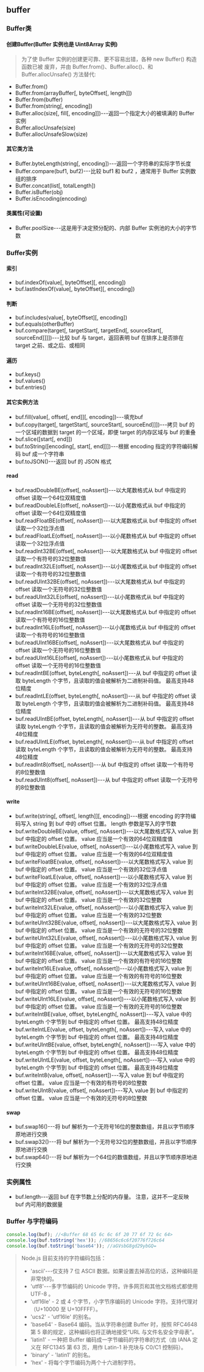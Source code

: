 ## buffer

### Buffer类
#### 创建Buffer(Buffer 实例也是 Uint8Array 实例)
> 为了使 Buffer 实例的创建更可靠、更不容易出错，各种 new Buffer() 构造函数已被 废弃，并由 Buffer.from()、Buffer.alloc()、和 Buffer.allocUnsafe() 方法替代:
- Buffer.from()
- Buffer.from(arrayBuffer[, byteOffset[, length]])
- Buffer.from(buffer)
- Buffer.from(string[, encoding])
- Buffer.alloc(size[, fill[, encoding]])---返回一个指定大小的被填满的 Buffer 实例
- Buffer.allocUnsafe(size)
- Buffer.allocUnsafeSlow(size)

#### 其它类方法
- Buffer.byteLength(string[, encoding])---返回一个字符串的实际字节长度
- Buffer.compare(buf1, buf2)---比较 buf1 和 buf2 ，通常用于 Buffer 实例数组的排序
- Buffer.concat(list[, totalLength])
- Buffer.isBuffer(obj)
- Buffer.isEncoding(encoding)
#### 类属性(可设置)
- Buffer.poolSize---这是用于决定预分配的、内部 Buffer 实例池的大小的字节数

### Buffer实例
#### 索引
- buf.indexOf(value[, byteOffset][, encoding])
- buf.lastIndexOf(value[, byteOffset][, encoding])
#### 判断
- buf.includes(value[, byteOffset][, encoding])
- buf.equals(otherBuffer)
- buf.compare(target[, targetStart[, targetEnd[, sourceStart[, sourceEnd]]]])---比较 buf 与 target，返回表明 buf 在排序上是否排在 target 之前、或之后、或相同
#### 遍历
- buf.keys()
- buf.values()
- buf.entries()
#### 其它实例方法
- buf.fill(value[, offset[, end]][, encoding])---填充buf
- buf.copy(target[, targetStart[, sourceStart[, sourceEnd]]])---拷贝 buf 的一个区域的数据到 target 的一个区域，即便 target 的内存区域与 buf 的重叠
- buf.slice([start[, end]])
- buf.toString([encoding[, start[, end]]])---根据 encoding 指定的字符编码解码 buf 成一个字符串
- buf.toJSON()---返回 buf 的 JSON 格式
#### read
- buf.readDoubleBE(offset[, noAssert])---以大尾数格式从 buf 中指定的 offset 读取一个64位双精度值
- buf.readDoubleLE(offset[, noAssert])---以小尾数格式从 buf 中指定的 offset 读取一个64位双精度值
- buf.readFloatBE(offset[, noAssert])---以大尾数格式从 buf 中指定的 offset 读取一个32位浮点值
- buf.readFloatLE(offset[, noAssert])---以小尾数格式从 buf 中指定的 offset 读取一个32位浮点值
- buf.readInt32BE(offset[, noAssert])---以大尾数格式从 buf 中指定的 offset 读取一个有符号的32位整数值
- buf.readInt32LE(offset[, noAssert])---以小尾数格式从 buf 中指定的 offset 读取一个有符号的32位整数值
- buf.readUInt32BE(offset[, noAssert])---以大尾数格式从 buf 中指定的 offset 读取一个无符号的32位整数值
- buf.readUInt32LE(offset[, noAssert])---以小尾数格式从 buf 中指定的 offset 读取一个无符号的32位整数值
- buf.readInt16BE(offset[, noAssert])---以大尾数格式从 buf 中指定的 offset 读取一个有符号的16位整数值
- buf.readInt16LE(offset[, noAssert])---以小尾数格式从 buf 中指定的 offset 读取一个有符号的16位整数值
- buf.readUInt16BE(offset[, noAssert])---以大尾数格式从 buf 中指定的 offset 读取一个无符号的16位整数值
- buf.readUInt16LE(offset[, noAssert])---以小尾数格式从 buf 中指定的 offset 读取一个无符号的16位整数值
- buf.readIntBE(offset, byteLength[, noAssert])---从 buf 中指定的 offset 读取 byteLength 个字节，且读取的值会被解析为二进制补码值。 最高支持48位精度
- buf.readIntLE(offset, byteLength[, noAssert])---从 buf 中指定的 offset 读取 byteLength 个字节，且读取的值会被解析为二进制补码值。 最高支持48位精度
- buf.readUIntBE(offset, byteLength[, noAssert])---从 buf 中指定的 offset 读取 byteLength 个字节，且读取的值会被解析为无符号的整数。 最高支持48位精度
- buf.readUIntLE(offset, byteLength[, noAssert])---从 buf 中指定的 offset 读取 byteLength 个字节，且读取的值会被解析为无符号的整数。 最高支持48位精度
- buf.readInt8(offset[, noAssert])---从 buf 中指定的 offset 读取一个有符号的8位整数值
- buf.readUInt8(offset[, noAssert])---从 buf 中指定的 offset 读取一个无符号的8位整数值
#### write
- buf.write(string[, offset[, length]][, encoding])---根据 encoding 的字符编码写入 string 到 buf 中的 offset 位置。 length 参数是写入的字节数
- buf.writeDoubleBE(value, offset[, noAssert])---以大尾数格式写入 value 到 buf 中指定的 offset 位置。 value 应当是一个有效的64位双精度值
- buf.writeDoubleLE(value, offset[, noAssert])---以小尾数格式写入 value 到 buf 中指定的 offset 位置。 value 应当是一个有效的64位双精度值
- buf.writeFloatBE(value, offset[, noAssert])---以大尾数格式写入 value 到 buf 中指定的 offset 位置。 value 应当是一个有效的32位浮点值
- buf.writeFloatLE(value, offset[, noAssert])---以小尾数格式写入 value 到 buf 中指定的 offset 位置。 value 应当是一个有效的32位浮点值
- buf.writeInt32BE(value, offset[, noAssert])---以大尾数格式写入 value 到 buf 中指定的 offset 位置。 value 应当是一个有效的32位整数
- buf.writeInt32LE(value, offset[, noAssert])---以小尾数格式写入 value 到 buf 中指定的 offset 位置。 value 应当是一个有效的32位整数
- buf.writeUInt32BE(value, offset[, noAssert])---以大尾数格式写入 value 到 buf 中指定的 offset 位置。 value 应当是一个有效的无符号的32位整数
- buf.writeUInt32LE(value, offset[, noAssert])---以小尾数格式写入 value 到 buf 中指定的 offset 位置。 value 应当是一个有效的无符号的32位整数
- buf.writeInt16BE(value, offset[, noAssert])---以大尾数格式写入 value 到 buf 中指定的 offset 位置。 value 应当是一个有效的有符号的16位整数
- buf.writeInt16LE(value, offset[, noAssert])---以小尾数格式写入 value 到 buf 中指定的 offset 位置。 value 应当是一个有效的有符号的16位整数
- buf.writeUInt16BE(value, offset[, noAssert])---以大尾数格式写入 value 到 buf 中指定的 offset 位置。 value 应当是一个有效的无符号的16位整数
- buf.writeUInt16LE(value, offset[, noAssert])---以小尾数格式写入 value 到 buf 中指定的 offset 位置。 value 应当是一个有效的无符号的16位整数
- buf.writeIntBE(value, offset, byteLength[, noAssert])---写入 value 中的 byteLength 个字节到 buf 中指定的 offset 位置。 最高支持48位精度
- buf.writeIntLE(value, offset, byteLength[, noAssert])---写入 value 中的 byteLength 个字节到 buf 中指定的 offset 位置。 最高支持48位精度
- buf.writeUIntBE(value, offset, byteLength[, noAssert])---写入 value 中的 byteLength 个字节到 buf 中指定的 offset 位置。 最高支持48位精度
- buf.writeUIntLE(value, offset, byteLength[, noAssert])---写入 value 中的 byteLength 个字节到 buf 中指定的 offset 位置。 最高支持48位精度
- buf.writeInt8(value, offset[, noAssert])---写入 value 到 buf 中指定的 offset 位置。 value 应当是一个有效的有符号的8位整数
- buf.writeUInt8(value, offset[, noAssert])---写入 value 到 buf 中指定的 offset 位置。 value 应当是一个有效的无符号的8位整数
#### swap
- buf.swap16()---将 buf 解析为一个无符号16位的整数数组，并且以字节顺序原地进行交换
- buf.swap32()---将 buf 解析为一个无符号32位的整数数组，并且以字节顺序原地进行交换
- buf.swap64()---将 buf 解析为一个64位的数值数组，并且以字节顺序原地进行交换
### 实例属性
- buf.length---返回 buf 在字节数上分配的内存量。 注意，这并不一定反映 buf 内可用的数据量



### Buffer 与字符编码
```js
console.log(buf); //<Buffer 68 65 6c 6c 6f 20 77 6f 72 6c 64>
console.log(buf.toString('hex')); //68656c6c6f20776f726c64
console.log(buf.toString('base64')); //aGVsbG8gd29ybGQ=
```
> Node.js 目前支持的字符编码包括：
  > - 'ascii'---仅支持 7 位 ASCII 数据。如果设置去掉高位的话，这种编码是非常快的。
  > - 'utf8'---多字节编码的 Unicode 字符。许多网页和其他文档格式都使用 UTF-8 。
  > - 'utf16le' - 2 或 4 个字节，小字节序编码的 Unicode 字符。支持代理对（U+10000 至 U+10FFFF）。
  > - 'ucs2' - 'utf16le' 的别名。
  > - 'base64' - Base64 编码。当从字符串创建 Buffer 时，按照 RFC4648 第 5 章的规定，这种编码也将正确地接受“URL 与文件名安全字母表”。
  > - 'latin1' - 一种把 Buffer 编码成一字节编码的字符串的方式（由 IANA 定义在 RFC1345 第 63 页，用作 Latin-1 补充块与 C0/C1 控制码）。
  > - 'binary' - 'latin1' 的别名。
  > - 'hex' - 将每个字节编码为两个十六进制字符。


